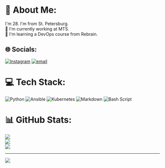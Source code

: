 # 💫 About Me:
I'm 28. I'm from St. Petersburg.<br>🔭 I'm currently working at MTS.<br>🌱 I'm learning a DevOps course from Rebrain.


## 🌐 Socials:
[![Instagram](https://img.shields.io/badge/Instagram-%23E4405F.svg?logo=Instagram&logoColor=white)](https://instagram.com/@kitaeff) [![email](https://img.shields.io/badge/Email-D14836?logo=gmail&logoColor=white)](mailto:kitveff@gmail.com) 

# 💻 Tech Stack:
![Python](https://img.shields.io/badge/python-3670A0?style=for-the-badge&logo=python&logoColor=ffdd54) ![Ansible](https://img.shields.io/badge/ansible-%231A1918.svg?style=for-the-badge&logo=ansible&logoColor=white) ![Kubernetes](https://img.shields.io/badge/kubernetes-%23326ce5.svg?style=for-the-badge&logo=kubernetes&logoColor=white) ![Markdown](https://img.shields.io/badge/markdown-%23000000.svg?style=for-the-badge&logo=markdown&logoColor=white) ![Bash Script](https://img.shields.io/badge/bash_script-%23121011.svg?style=for-the-badge&logo=gnu-bash&logoColor=white)
# 📊 GitHub Stats:
![](https://github-readme-stats.vercel.app/api?username=kitveff&theme=dark&hide_border=false&include_all_commits=true&count_private=true)<br/>
![](https://nirzak-streak-stats.vercel.app/?user=kitveff&theme=dark&hide_border=false)<br/>
![](https://github-readme-stats.vercel.app/api/top-langs/?username=kitveff&theme=dark&hide_border=false&include_all_commits=true&count_private=true&layout=compact)

---
[![](https://visitcount.itsvg.in/api?id=kitveff&icon=0&color=0)](https://visitcount.itsvg.in)

<!-- Proudly created with GPRM ( https://gprm.itsvg.in ) -->
